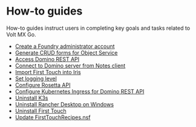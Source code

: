 # How-to guides

How-to guides instruct users in completing key goals and tasks related to Volt MX Go.

- [Create a Foundry administrator account](foundryadminaccount.md)
- [Generate CRUD forms for Object Service](codegen.md)
- [Access Domino REST API](accessdrapi.md)
- [Connect to Domino server from Notes client](connectdominofromnotes.md)
- [Import First Touch into Iris](importft.md)
- [Set logging level](logginglevel.md)
- [Configure Rosetta API](configrosetta.md)
- [Configure Kubernetes Ingress for Domino REST API](drapiingress.md)
- [Uninstall K3s](k3suninstall.md)
- [Uninstall Rancher Desktop on Windows](rancheruninstall.md)
- [Uninstall First Touch](uninstallfirsttouch.md)
- [Update FirstTouchRecipes.nsf](FTnsfupdate.md)

<!-- [Import Summernote Editor component](summernote.md)-->


